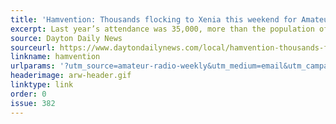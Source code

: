 ```yaml
---
title: 'Hamvention: Thousands flocking to Xenia this weekend for Amateur Radio show'
excerpt: Last year’s attendance was 35,000, more than the population of the entire city of Xenia.
source: Dayton Daily News
sourceurl: https://www.daytondailynews.com/local/hamvention-thousands-flocking-to-xenia-this-weekend-for-amateur-radio-show/4VA7XM6U4NFWPLBKZSSGR75LXU/
linkname: hamvention
urlparams: '?utm_source=amateur-radio-weekly&utm_medium=email&utm_campaign=newsletter'
headerimage: arw-header.gif
linktype: link
order: 0
issue: 382
---
```

